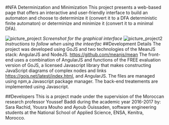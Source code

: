 #NFA Determinization and Minimization
This project presents a web-based page that offers an interactive and user-friendly interface to build an automaton and choose to determinize it (convert it 
to a DFA deterministic finite automaton) or determinize and minimize it (convert it to a minimal DFA).

![picture_project](https://cloud.githubusercontent.com/assets/17626295/23439275/e1ac5244-fe0d-11e6-9696-502be69bec5d.png)
*Screenshot for the graphical interface*
![picture_project2](https://cloud.githubusercontent.com/assets/17626295/23439415/67d50348-fe0e-11e6-93f2-65470b50e34f.png)
*Instructions to follow when using the inteerfac*
##Development Details
The project was developed using GoJS and two technologies of the MeanJS stack: AngularJS and NodeJS. https://github.com/meanjs/mean
The front-end uses a combination of AngularJS and functions of the FREE evaluation version of GoJS, a licensed Javascript library that makes 
constructing JavaScript diagrams of complex nodes and links https://gojs.net/latest/index.html, and AngularJS.
The files are managed using npm,a Javascript package manager.
The back-end treatements are implemented using Javascript.

##Developers
This is a project made under the supervision of the Moroccan research professor Youssef Baddi during the academic year 2016-2017 
by: Sara Rachid, Yousra Mouho and Ayoub Ouissaden, software engineering students at the National School of Applied Science, ENSA, 
Kenitra, Morocco.

